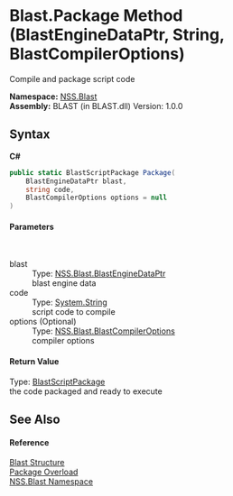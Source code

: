 # Blast.Package Method (BlastEngineDataPtr, String, BlastCompilerOptions)
 

Compile and package script code

**Namespace:**&nbsp;<a href="N_NSS_Blast">NSS.Blast</a><br />**Assembly:**&nbsp;BLAST (in BLAST.dll) Version: 1.0.0

## Syntax

**C#**<br />
``` C#
public static BlastScriptPackage Package(
	BlastEngineDataPtr blast,
	string code,
	BlastCompilerOptions options = null
)
```


#### Parameters
&nbsp;<dl><dt>blast</dt><dd>Type: <a href="T_NSS_Blast_BlastEngineDataPtr">NSS.Blast.BlastEngineDataPtr</a><br />blast engine data</dd><dt>code</dt><dd>Type: <a href="https://docs.microsoft.com/dotnet/api/system.string" target="_blank" rel="noopener noreferrer">System.String</a><br />script code to compile</dd><dt>options (Optional)</dt><dd>Type: <a href="T_NSS_Blast_BlastCompilerOptions">NSS.Blast.BlastCompilerOptions</a><br />compiler options</dd></dl>

#### Return Value
Type: <a href="T_NSS_Blast_BlastScriptPackage">BlastScriptPackage</a><br />the code packaged and ready to execute

## See Also


#### Reference
<a href="T_NSS_Blast_Blast">Blast Structure</a><br /><a href="Overload_NSS_Blast_Blast_Package">Package Overload</a><br /><a href="N_NSS_Blast">NSS.Blast Namespace</a><br />